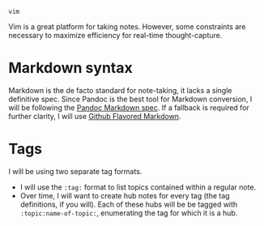 `vim`

Vim is a great platform for taking notes. However, some constraints are necessary to maximize efficiency for real-time thought-capture.

# Markdown syntax

Markdown is the de facto standard for note-taking, it lacks a single definitive spec. Since Pandoc is the best tool for Markdown conversion, I will be following the [Pandoc Markdown spec](https://pandoc.org/MANUAL.html#pandocs-markdown). If a fallback is required for further clarity, I will use [Github Flavored Markdown](https://github.github.com/gfm).

# Tags

I will be using two separate tag formats.

- I will use the `:tag:` format to list topics contained within a regular note.
- Over time, I will want to create hub notes for every tag (the tag definitions, if you will). Each of these hubs will be be tagged with `:topic:name-of-topic:`, enumerating the tag for which it is a hub.
